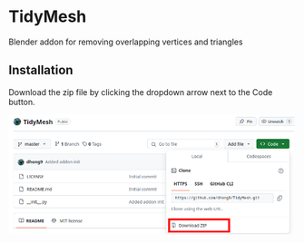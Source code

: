 # TidyMesh
Blender addon for removing overlapping vertices and triangles

## Installation
Download the zip file by clicking the dropdown arrow next to the Code button.

![Download button](./screenshots/cloneMe.png)